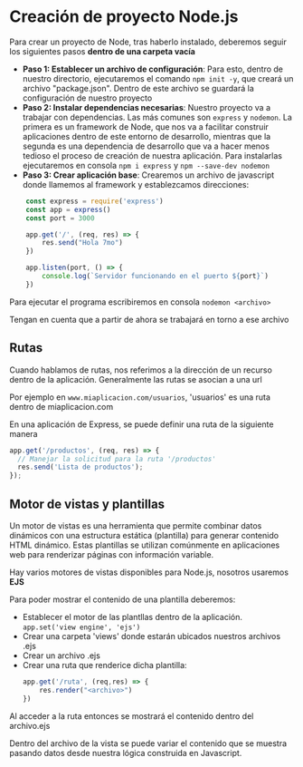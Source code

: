 # Creación de proyecto Node.js

Para crear un proyecto de Node, tras haberlo instalado, deberemos seguir los siguientes pasos **dentro de una carpeta vacía**

- **Paso 1: Establecer un archivo de configuración**: Para esto, dentro de nuestro directorio, ejecutaremos el comando ```npm init -y```, que creará un archivo "package.json". Dentro de este archivo se guardará la configuración de nuestro proyecto
- **Paso 2: Instalar dependencias necesarias**: Nuestro proyecto va a trabajar con dependencias. Las más comunes son ```express``` y ```nodemon```. La primera es un framework de Node, que nos va a facilitar construir aplicaciones dentro de este entorno de desarrollo, mientras que la segunda es una dependencia de desarrollo que va a hacer menos tedioso el proceso de creación de nuestra aplicación. Para instalarlas ejecutaremos en consola ```npm i express``` y ```npm --save-dev nodemon``` 
- **Paso 3: Crear aplicación base**: Crearemos un archivo de javascript donde llamemos al framework y establezcamos direcciones: 

```js
    const express = require('express')
    const app = express()
    const port = 3000

    app.get('/', (req, res) => {
        res.send("Hola 7mo")
    })

    app.listen(port, () => {
        console.log(`Servidor funcionando en el puerto ${port}`)
    })
```

Para ejecutar el programa escribiremos en consola ```nodemon <archivo>```

Tengan en cuenta que a partir de ahora se trabajará en torno a ese archivo

## Rutas

Cuando hablamos de rutas, nos referimos a la dirección de un recurso dentro de la aplicación. Generalmente las rutas se asocian a una url

Por ejemplo en ```www.miaplicacion.com/usuarios```, 'usuarios' es una ruta dentro de miaplicacion.com

En una aplicación de Express, se puede definir una ruta de la siguiente manera

```js
app.get('/productos', (req, res) => {
  // Manejar la solicitud para la ruta '/productos'
  res.send('Lista de productos');
});
```

## Motor de vistas y plantillas

Un motor de vistas es una herramienta que permite combinar datos dinámicos con una estructura estática (plantilla) para generar contenido HTML dinámico. Estas plantillas se utilizan comúnmente en aplicaciones web para renderizar páginas con información variable.

Hay varios motores de vistas disponibles para Node.js, nosotros usaremos **EJS**

Para poder mostrar el contenido de una plantilla deberemos:
- Establecer el motor de las plantllas dentro de la aplicación. ```app.set('view engine', 'ejs')```
- Crear una carpeta 'views' donde estarán ubicados nuestros archivos .ejs
- Crear un archivo .ejs
- Crear una ruta que renderice dicha plantilla:
    ```js
    app.get('/ruta', (req,res) => {
        res.render("<archivo>")
    })
    ```

Al acceder a la ruta entonces se mostrará el contenido dentro del archivo.ejs

Dentro del archivo de la vista se puede variar el contenido que se muestra pasando datos desde nuestra lógica construida en Javascript.